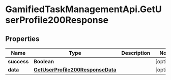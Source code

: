 # GamifiedTaskManagementApi.GetUserProfile200Response

## Properties

Name | Type | Description | Notes
------------ | ------------- | ------------- | -------------
**success** | **Boolean** |  | [optional] 
**data** | [**GetUserProfile200ResponseData**](GetUserProfile200ResponseData.md) |  | [optional] 


